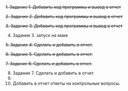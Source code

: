~~1. Задание 1. Добавить код программы и вывод в отчет~~

~~2. Задание 2. Добавить код программы и вывод в отчет~~

~~3. Задание 3. Добавить код программы и вывод в отчет~~

4. Задание 3. запуск на маке
   
~~5. Задание 4. Сделать и добавить в отчет.~~

~~6. Задание 5. Сделать и добавить в отчет.~~

~~7. Задание 6. Сделать и добавить в отчет.~~

8. Задание 7. Сделать и добавить в отчет.
9. 
10. Добавить в отчет ответы на контрольные вопросы.
